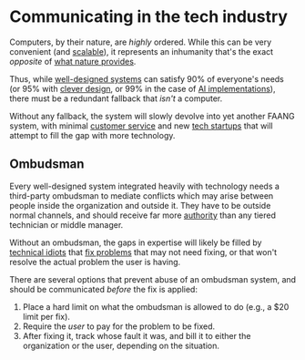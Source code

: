 
# Communicating in the tech industry

Computers, by their nature, are *highly* ordered. While this can be very convenient (and [scalable](computers-distsys.md)), it represents an inhumanity that's the exact *opposite* of [what nature provides](reality.md).

Thus, while [well-designed systems](computers-software-design.md) can satisfy 90% of everyone's needs (or 95% with [clever design](design-uxui.md), or 99% in the case of [AI implementations](computers-ai.md)), there must be a redundant fallback that *isn't* a computer.

Without any fallback, the system will slowly devolve into yet another FAANG system, with minimal [customer service](customerservice.md) and new [tech startups](entrepreneur-1_why.md) that will attempt to fill the gap with more technology.

## Ombudsman

Every well-designed system integrated heavily with technology needs a third-party ombudsman to mediate conflicts which may arise between people inside the organization and outside it. They have to be outside normal channels, and should receive far more [authority](power-types.md) than any tiered technician or middle manager.

Without an ombudsman, the gaps in expertise will likely be filled by [technical idiots](https://gainedin.site/idiot/) that [fix problems](fix.md) that may not need fixing, or that won't resolve the actual problem the user is having.

There are several options that prevent abuse of an ombudsman system, and should be communicated *before* the fix is applied:

1. Place a hard limit on what the ombudsman is allowed to do (e.g., a $20 limit per fix).
2. Require the *user* to pay for the problem to be fixed.
3. After fixing it, track whose fault it was, and bill it to either the organization or the user, depending on the situation.
